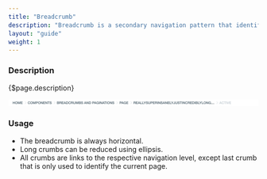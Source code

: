 ```yaml
---
title: "Breadcrumb"
description: "Breadcrumb is a secondary navigation pattern that identifies the page position inside a hierarchy."
layout: "guide"
weight: 1
---
```


### Description

{$page.description}

![breadcrumb](../../../images/breadcrumb.png)

### Usage

* The breadcrumb is always horizontal.
* Long crumbs can be reduced using ellipsis.
* All crumbs are links to the respective navigation level, except last crumb that is only used to identify the current page.

